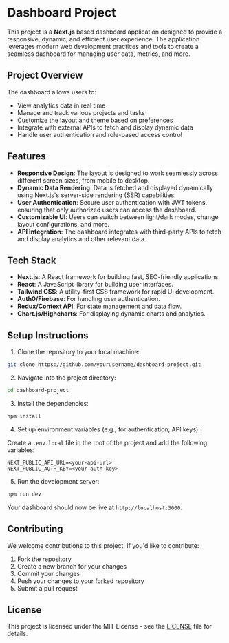 # Dashboard Project

This project is a **Next.js** based dashboard application designed to provide a responsive, dynamic, and efficient user experience. The application leverages modern web development practices and tools to create a seamless dashboard for managing user data, metrics, and more.

## Project Overview

The dashboard allows users to:

- View analytics data in real time
- Manage and track various projects and tasks
- Customize the layout and theme based on preferences
- Integrate with external APIs to fetch and display dynamic data
- Handle user authentication and role-based access control

## Features

- **Responsive Design**: The layout is designed to work seamlessly across different screen sizes, from mobile to desktop.
- **Dynamic Data Rendering**: Data is fetched and displayed dynamically using Next.js's server-side rendering (SSR) capabilities.
- **User Authentication**: Secure user authentication with JWT tokens, ensuring that only authorized users can access the dashboard.
- **Customizable UI**: Users can switch between light/dark modes, change layout configurations, and more.
- **API Integration**: The dashboard integrates with third-party APIs to fetch and display analytics and other relevant data.

## Tech Stack

- **Next.js**: A React framework for building fast, SEO-friendly applications.
- **React**: A JavaScript library for building user interfaces.
- **Tailwind CSS**: A utility-first CSS framework for rapid UI development.
- **Auth0/Firebase**: For handling user authentication.
- **Redux/Context API**: For state management and data flow.
- **Chart.js/Highcharts**: For displaying dynamic charts and analytics.

## Setup Instructions

1. Clone the repository to your local machine:

```bash
git clone https://github.com/yourusername/dashboard-project.git
```

2. Navigate into the project directory:

```bash
cd dashboard-project
```

3. Install the dependencies:

```bash
npm install
```

4. Set up environment variables (e.g., for authentication, API keys):

Create a `.env.local` file in the root of the project and add the following variables:

```
NEXT_PUBLIC_API_URL=<your-api-url>
NEXT_PUBLIC_AUTH_KEY=<your-auth-key>
```

5. Run the development server:

```bash
npm run dev
```

Your dashboard should now be live at `http://localhost:3000`.

## Contributing

We welcome contributions to this project. If you'd like to contribute:

1. Fork the repository
2. Create a new branch for your changes
3. Commit your changes
4. Push your changes to your forked repository
5. Submit a pull request

## License

This project is licensed under the MIT License - see the [LICENSE](LICENSE) file for details.
